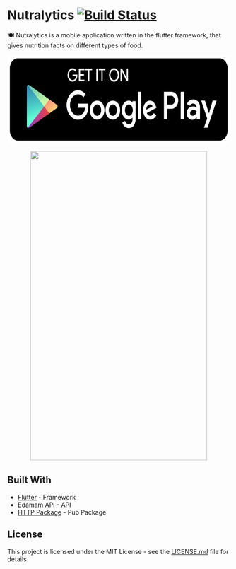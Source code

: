 # Nutralytics [![Build Status](https://travis-ci.org/dwyl/esta.svg?branch=master)](https://travis-ci.org/)
🍽 Nutralytics is a mobile application written in the flutter framework, that gives nutrition facts on different types of food.

<p align="center">
  <a href="https://nayalash.github.io/comingsoon"><img src="https://github.com/Nayalash/Nutralytics/blob/master/docs/gp.png" width = "800" height= "200"/> </a>
</p>

<p align="center">
  <img src="https://github.com/Nayalash/Nutralytics/blob/master/docs/demo.gif" width="400" height="700"/>
</p>

## Built With

* [Flutter](https://flutter.dev/) - Framework
* [Edamam API](https://www.edamam.com/) - API 
* [HTTP Package](https://pub.dev/packages/http) - Pub Package


## License

This project is licensed under the MIT License - see the [LICENSE.md](https://github.com/Nayalash/Nutralytics/blob/master/LICENSE) file for details
